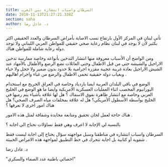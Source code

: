 ```yaml
---
title: السرطان واسباب انتشاره بين العرب
date: 2018-11-13T21:27:21.338Z
section: saha
author: د. عادل رضا
---
```

تأتي لبنان في المركز الأول بارتفاع نسب الاصابة بأمراض السرطان والعدد الحقيقي اكثر بكثير لأن لا يوجد في لبنان نظام رعاية صحي حقيقي للمواطن العربي اللبناني ولا توجد دولة رعاية شاملة للمواطن هناك. 



 



ومن الواضح أن الأسباب معروفة منها انتشار التدخين بأنواعه وخاصة ممارسة تدخين الاراجيل والشيشة حتى من قبل الاطفال وحتى العائلات تضع الرضع والأطفال بالأمهاد عند الشيش الاراجيل بعادة غريبة عجيبة مقززة اجرامية بلا حدود بدون ضمير ولا خجل ولا حياء وبغياب دولة حقيقية تحمى الاطفال والرضع من غباء واجرام اهاليهم .  



الوضع في باقي البلدان العربية ايضا بازدياد وخاصة في العراق الجريح مع استخدام اليورانيوم المخصب اثناء العمليات العسكرية الامريكية وايضا ما هو الوضع في الخليج العربي وخاصة مع انتشار ظاهرة نفوق الاسماك ؟ هل لها علاقة بأشياء يتم رميها في الخليج بواسطة الأسطول الأمريكي؟ هل له علاقة بمخلفات مياه الصرف الصحي؟ هل هناك امور اخرى لا نعرفها ؟



 هناك حاجة لعمل لجان تحقيق ومتابعة محايدة وشفافة لمثل هذه الامور .



 بالنسبة لي الإجابة لا اعرف وهي فقط تساؤلات تحتاج الي اجابة ؟



السرطان واسباب انتشاره في مناطقنا وسبل مواجهته سؤال يحتاج إلى اجابة ليست فقط شفوية أو كتابية بل اجابة تتحرك في خط التطبيق لمواجهة هذه الامراض الخبيثة .

 

د. عادل رضا

"اخصائي باطنية غدد الصماء والسكري"
